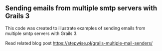 ## Sending emails from multiple smtp servers with Grails 3

This code was created to illustrate examples of sending emails from multiple smtp servers with Grails 3.

Read related blog post https://stepwise.pl/grails-multiple-mail-senders/

